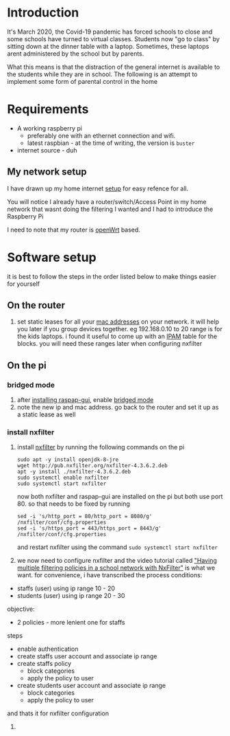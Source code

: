 # Introduction

It's March 2020, the Covid-19 pandemic has forced schools to close and some schools have turned to virtual classes. Students now "go to class" by sitting down at the dinner table with a laptop. Sometimes, these laptops arent administered by the school but by parents.

What this means is that the distraction of the general internet is available to the students while they are in school. The following is an attempt to implement some form of parental control in the home

# Requirements
- A working raspberry pi 
    - preferably one with an ethernet connection and wifi. 
    - latest raspbian - at the time of writing, the version is `buster`
- internet source - duh

## My network setup
I have drawn up my home internet [setup](Home_Setup.png) for easy refence for all.

You will notice I already have a router/switch/Access Point in my home network that wasnt doing the filtering I wanted and I had to introduce the Raspberry Pi 

I need to note that my router is [openWrt](https://openwrt.org) based.

# Software setup

it is best to follow the steps in the order listed below to make things easier for yourself

## On the router
1. set static leases for all your [mac addresses](https://en.wikipedia.org/wiki/MAC_address) on your network. it will help you later if you group devices together. eg 192.168.0.10 to 20 range is for the kids laptops. i found it useful to come up with an [IPAM](https://www.infoblox.com/glossary/ipam-ip-address-management/) table for the blocks. you will need these ranges later when configuring nxfilter

## On the pi
### bridged mode
1. after [installing raspap-gui](https://github.com/billz/raspap-webgui#quick-installer), enable [bridged mode](https://github.com/billz/raspap-webgui/wiki/Bridged-AP-mode)
1. note the new ip and mac address. go back to the router and set it up as a static lease as well

### install nxfilter
1. install [nxfilter](https://www.nxfilter.org) by running the following commands on the pi
    ```
    sudo apt -y install openjdk-8-jre
    wget http://pub.nxfilter.org/nxfilter-4.3.6.2.deb
    apt -y install ./nxfilter-4.3.6.2.deb
    sudo systemctl enable nxfilter
    sudo systemctl start nxfilter
    ```
    
    now both nxfilter and raspap-gui are installed on the pi but both use port 80. so that needs to be fixed by running
    
    ```
    sed -i 's/http_port = 80/http_port = 8080/g' /nxfilter/conf/cfg.properties
    sed -i 's/https_port = 443/https_port = 8443/g' /nxfilter/conf/cfg.properties
    ```
    and restart nxfilter using the command `sudo systemctl start nxfilter`
    
1. we now need to configure nxfilter and the video tutorial called ["Having multiple filtering policies in a school network with NxFilter"](https://www.youtube.com/watch?v=wd1-TOuuiYo) is what we want. for convenience, i have transcribed the process
conditions:
- staffs (user) using ip range 10 - 20
- students (user) using ip range 20 - 30

objective:
- 2 policies - more lenient one for staffs

steps
- enable authentication
- create staffs user account and associate ip range
- create staffs policy
    - block categories
    - apply the policy to user
- create students user account and associate ip range
    - block categories
    - apply the policy to user
    
and thats it for nxfilter configuration

1. 


    

